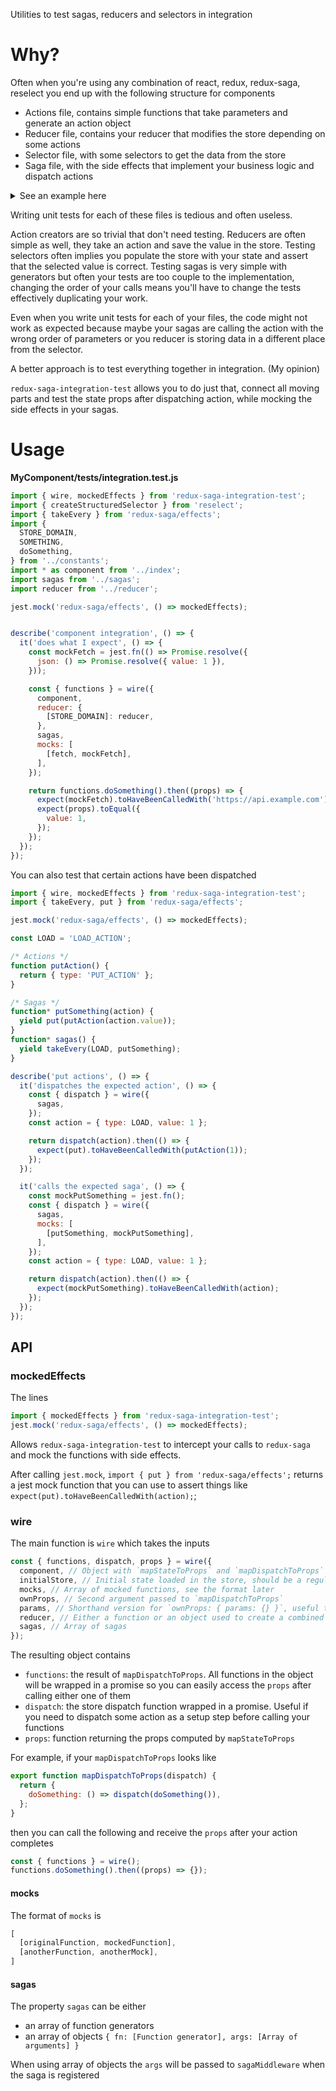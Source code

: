 Utilities to test sagas, reducers and selectors in integration

# Why?

Often when you're using any combination of react, redux, redux-saga, reselect you end up with the following structure for components

* Actions file, contains simple functions that take parameters and generate an action object
* Reducer file, contains your reducer that modifies the store depending on some actions
* Selector file, with some selectors to get the data from the store
* Saga file, with the side effects that implement your business logic and dispatch actions

<details>
<summary>See an example here</summary>

**MyComponent/index.js**

```js
import React, { PureComponent } from 'react';
import { connect } from 'react-redux';
import { createStructuredSelector } from 'reselect';
// Local
import { doSomething } from './actions';
import { makeSelectResult } from './selectors';

export class MyComponent extends PureComponent {
  render() {
    return <div onClick={this.props.doSomething}>{this.props.result}</div>;
  }
}

export const mapStateToProps = createStructuredSelector({
  result: makeSelectResult(),
});

export function mapDispatchToProps(dispatch) {
  return {
    doSomething: () => dispatch(doSomething()),
  };
}

export default connect(mapStateToProps, mapDispatchToProps)(MyComponent);
```

**MyComponent/actions.js**

```js
import {
  SOMETHING,
  SOME_OTHER_THING,
} from './constants';

export function doSomething() {
  return {
    type: SOMETHING,
  };
}

export function doSomethingElse(value) {
  return {
    type: SOME_OTHER_THING,
    value,
  };
}
```

**MyComponent/constants.js**

```js
export const SOMETHING = 'MyComponent/SOMETHING';
export const SOME_OTHER_THING = 'MyComponent/SOME_OTHER_THING';
```

**MyComponent/reducer.js**

```js
import { fromJS } from 'immutable';
import {
  SOMETHING,
  SOME_OTHER_THING,
} from './constants';

const initialState = fromJS({});

export default function reducer(state = initialState, action) {
  switch (action.type) {
    case SOMETHING:
      return state.set('loading', true);
    case SOME_OTHER_THING:
      return state
        .set('value', fromJS(action.value))
        .set('loading', false);
    default:
      return state;
  }
}
```

**MyComponent/sagas.js**

```js
import { call, takeLatest, put } from 'redux-saga/effects';
import { doSomethingElse } from './actions';
import { SOMETHING } from './constants';

export function* doTheAction(action) {
  const response = yield call(fetch, 'https://api.example.com');
  const json = yield call([response, response.json]);

  yield put(doSomethingElse(json.value));
}

export function* defaultSaga() {
  yield takeLatest(SOMETHING, doTheAction),
}

export default [defaultSaga];
```

**MyComponent/selectors.js**

```js
import { createSelector } from 'reselect';
import { STORE_DOMAIN } from './constants';

const selectDomain = () => (state) => state.get(STORE_DOMAIN);

export const makeSelectResult = () => createSelector(
  selectDomain(),
  (state) => state.get('value')
);
```

</details>


Writing unit tests for each of these files is tedious and often useless.

Action creators are so trivial that don't need testing.
Reducers are often simple as well, they take an action and save the value in the store.
Testing selectors often implies you populate the store with your state and assert that the selected value is correct.
Testing sagas is very simple with generators but often your tests are too couple to the implementation, changing the order of your calls means you'll have to change the tests effectively duplicating your work.

Even when you write unit tests for each of your files, the code might not work as expected because maybe your sagas are calling the action with the wrong order of parameters or you reducer is storing data in a different place from the selector.

A better approach is to test everything together in integration. (My opinion)

`redux-saga-integration-test` allows you to do just that, connect all moving parts and test the state props after dispatching action, while mocking the side effects in your sagas.

# Usage

**MyComponent/tests/integration.test.js**

```js
import { wire, mockedEffects } from 'redux-saga-integration-test';
import { createStructuredSelector } from 'reselect';
import { takeEvery } from 'redux-saga/effects';
import {
  STORE_DOMAIN,
  SOMETHING,
  doSomething,
} from '../constants';
import * as component from '../index';
import sagas from '../sagas';
import reducer from '../reducer';

jest.mock('redux-saga/effects', () => mockedEffects);


describe('component integration', () => {
  it('does what I expect', () => {
    const mockFetch = jest.fn(() => Promise.resolve({
      json: () => Promise.resolve({ value: 1 }),
    }));

    const { functions } = wire({
      component,
      reducer: {
        [STORE_DOMAIN]: reducer,
      },
      sagas,
      mocks: [
        [fetch, mockFetch],
      ],
    });

    return functions.doSomething().then((props) => {
      expect(mockFetch).toHaveBeenCalledWith('https://api.example.com');
      expect(props).toEqual({
        value: 1,
      });
    });
  });
});
```

You can also test that certain actions have been dispatched

```js
import { wire, mockedEffects } from 'redux-saga-integration-test';
import { takeEvery, put } from 'redux-saga/effects';

jest.mock('redux-saga/effects', () => mockedEffects);

const LOAD = 'LOAD_ACTION';

/* Actions */
function putAction() {
  return { type: 'PUT_ACTION' };
}

/* Sagas */
function* putSomething(action) {
  yield put(putAction(action.value));
}
function* sagas() {
  yield takeEvery(LOAD, putSomething);
}

describe('put actions', () => {
  it('dispatches the expected action', () => {
    const { dispatch } = wire({
      sagas,
    });
    const action = { type: LOAD, value: 1 };

    return dispatch(action).then(() => {
      expect(put).toHaveBeenCalledWith(putAction(1));
    });
  });

  it('calls the expected saga', () => {
    const mockPutSomething = jest.fn();
    const { dispatch } = wire({
      sagas,
      mocks: [
        [putSomething, mockPutSomething],
      ],
    });
    const action = { type: LOAD, value: 1 };

    return dispatch(action).then(() => {
      expect(mockPutSomething).toHaveBeenCalledWith(action);
    });
  });
});
```


## API

### mockedEffects

The lines

```js
import { mockedEffects } from 'redux-saga-integration-test';
jest.mock('redux-saga/effects', () => mockedEffects);
```

Allows `redux-saga-integration-test` to intercept your calls to `redux-saga` and mock the functions with side effects.

After calling `jest.mock`, `import { put } from 'redux-saga/effects';` returns a jest mock function that you can use to assert things like `expect(put).toHaveBeenCalledWith(action);`;


### wire

The main function is `wire` which takes the inputs

```js
const { functions, dispatch, props } = wire({
  component, // Object with `mapStateToProps` and `mapDispatchToProps`
  initialStore, // Initial state loaded in the store, should be a regular object and will be converted into an immutable object
  mocks, // Array of mocked functions, see the format later
  ownProps, // Second argument passed to `mapDispatchToProps`
  params, // Shorthand version for `ownProps: { params: {} }`, useful together with react router
  reducer, // Either a function or an object used to create a combined reducer
  sagas, // Array of sagas
});
```

The resulting object contains

* `functions`: the result of `mapDispatchToProps`. All functions in the object will be wrapped in a promise so you can easily access the `props` after calling either one of them
* `dispatch`: the store dispatch function wrapped in a promise. Useful if you need to dispatch some action as a setup step before calling your functions
* `props`: function returning the props computed by `mapStateToProps`

For example, if your `mapDispatchToProps` looks like

```js
export function mapDispatchToProps(dispatch) {
  return {
    doSomething: () => dispatch(doSomething()),
  };
}
```

then you can call the following and receive the `props` after your action completes

```js
const { functions } = wire();
functions.doSomething().then((props) => {});
```

#### mocks

The format of `mocks` is

```js
[
  [originalFunction, mockedFunction],
  [anotherFunction, anotherMock],
]
```

#### sagas

The property `sagas` can be either

* an array of function generators
* an array of objects `{ fn: [Function generator], args: [Array of arguments] }`

When using array of objects the `args` will be passed to `sagaMiddleware` when the saga is registered

